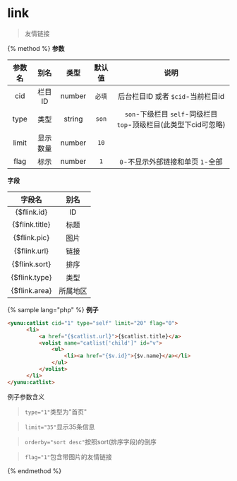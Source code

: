 # link

> 友情链接

{% method %}
**参数**

|参数名|别名|类型|默认值|说明|
|:----:|:--:|:--:|:----:|:--:|
|cid|栏目ID|number|`必填`|后台栏目ID 或者 `$cid`-当前栏目id|
|type|类型|string|`son`|`son`-下级栏目 `self`-同级栏目 `top`-顶级栏目(此类型下cid可忽略)|
|limit|显示数量|number|`10`||
|flag|标示|number|`1`|`0`-不显示外部链接和单页 `1`-全部|

**字段**

|字段名|别名|
|:----:|:--:|
|{$flink.id}|ID|
|{$flink.title}|标题|
|{$flink.pic}|图片|
|{$flink.url}|链接|
|{$flink.sort}|排序|
|{$flink.type}|类型|
|{$flink.area}|所属地区|

{% sample lang="php" %}
**例子**

```html
<yunu:catlist cid="1" type="self" limit="20" flag="0">
      <li>
          <a href="{$catlist.url}">{$catlist.title}</a>
          <volist name="catlist['child']" id="v">
              <ul>
                  <li><a href="{$v.id}">{$v.name}</a></li>
              </ul>
          </volist>
      </li>
</yunu:catlist>
```

例子参数含义

>`type="1"`类型为"首页"

>`limit="35"`显示35条信息

>`orderby="sort desc"`按照sort(排序字段)的倒序

>`flag="1"`包含带图片的友情链接

{% endmethod %}
